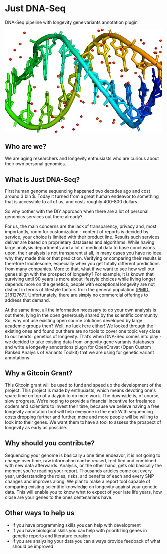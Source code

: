 # Just DNA-Seq #

DNA-Seq pipeline with longevity gene variants annotation plugin

![Image](just_dna_seq.png)

## Who are we? ##

We are aging researchers and longevity enthusiasts who are curious about their own personal genomics. 

## What is Just DNA-Seq? ##

First human genome sequencing happened two decades ago and cost around 3 bln $. Today it turned from a great human endeavor to something that is accessible to all of us, and costs roughly 400-800 dollars. 

So why bother with the DIY approach when there are a lot of personal genomics services out there already? 

For us, the main concerns are the lack of transparency, privacy and, most importantly, room for customization - content of reports is decided by service, your choice is limited with their product line. Results such services deliver are based on proprietary databases and algorithms. While having large analysis departments and a lot of medical data to base conclusions upon, their analysis is not transparent at all, in many cases you have no idea why they made this or that prediction. Verifying or comparing their results is therefore troublesome, especially when you get totally different predictions from many companies. 
More to that, what if we want to see how well our genes align with the prospect of longevity? For example, it is known that surviving until 90 years is more about lifestyle choices while living longer depends more on the genetics, people with exceptional longevity are not distinct in terms of lifestyle factors from the general population [[PMID: 21812767](https://doi.org/10.1111/j.1532-5415.2011.03498.x)]. Unfortunately, there are simply no commercial offerings to address that demand. 

At the same time, all the information necessary to do your own analysis is out there, lying in the open generously shared by the scientific community. So, why not use existing open source solutions developed by large academic groups then? Well, no luck here either! We looked through the existing ones and found out there are no tools to cover one topic very close to our hearts: genetics of longevity. That’s when DNA-Seq comes into play - we decided to take existing data from longevity gene variants databases and write a longevity annotations plugin for OpenCravat (Open Custom Ranked Analysis of Variants Toolkit) that we are using for genetic variant annotations


## Why a Gitcoin Grant? ##

This Gitcoin grant will be used to fund and speed up the development of the project. This project is made by enthusiasts, which means devoting one's spare time on top of a dayjob to do more work. The downside is, of course, slow progress. We’re hoping to provide a financial incentive for freelance coders and scientists to invest their time, because we believe having a free longevity annotation tool will help everyone in the end:
With sequencing costs dropping further and further, more and more people will be willing to look into their genes. We want them to have a tool to assess the prospect of longevity as early as possible.



## Why should you contribute? ##

Sequencing your genome is basically a one time endeavor, it is not going to change over time, raw information can be reused, rectified and combined with new data afterwards. Analysis, on the other hand, gets old basically the moment you’re reading your report. Thousands articles come out every year, understanding the roles, risks, and benefits of each and every SNP changes and improves along.  We plan to make a report tool capable of comparing existing scientific knowledge on longevity against your genetic data. This will enable you to know what to expect of your late life years, how close are your genes to the ones centenarians have.

## Other ways to help us ##

- If you have programming skills you can help with development
- If you have biological skills you can help with prioritizing genes in genetic reports and literature curation
- If you are analyzing your data you can always provide feedback of what should be improved
